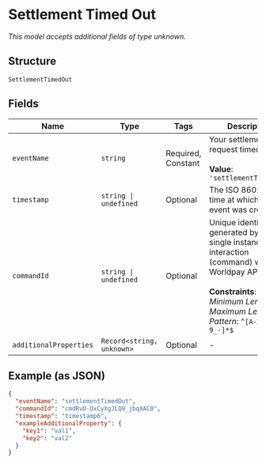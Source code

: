 
# Settlement Timed Out

*This model accepts additional fields of type unknown.*

## Structure

`SettlementTimedOut`

## Fields

| Name | Type | Tags | Description |
|  --- | --- | --- | --- |
| `eventName` | `string` | Required, Constant | Your settlement request timed out.<br><br>**Value**: `'settlementTimedOut'` |
| `timestamp` | `string \| undefined` | Optional | The ISO 8601 date-time at which the event was created. |
| `commandId` | `string \| undefined` | Optional | Unique identifier generated by us for a single instance of an interaction (command) with the Worldpay API.<br><br>**Constraints**: *Minimum Length*: `25`, *Maximum Length*: `36`, *Pattern*: `^[A-Za-z0-9_-]*$` |
| `additionalProperties` | `Record<string, unknown>` | Optional | - |

## Example (as JSON)

```json
{
  "eventName": "settlementTimedOut",
  "commandId": "cmdRvD-OxCyXgJLQ9_jbqXAC0",
  "timestamp": "timestamp6",
  "exampleAdditionalProperty": {
    "key1": "val1",
    "key2": "val2"
  }
}
```

